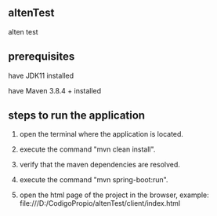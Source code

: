 ## altenTest
alten test


## prerequisites

have JDK11 installed

have Maven 3.8.4 + installed

## steps to run the application

1. open the terminal where the application is located.

2. execute the command "mvn clean install".

3. verify that the maven dependencies are resolved.

4. execute the command "mvn spring-boot:run".

5. open the html page of the project in the browser, example: file:///D:/CodigoPropio/altenTest/client/index.html